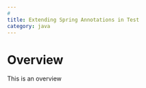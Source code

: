 ```yaml
---
#
title: Extending Spring Annotations in Test
category: java
---
```



# Overview

This is an overview

<!--excerpt-->
